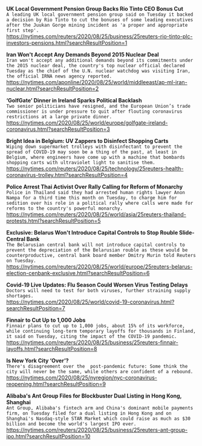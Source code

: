 **UK Local Government Pension Group Backs Rio Tinto CEO Bonus Cut**\
`A leading UK local government pension group said on Tuesday it backed a decision by Rio Tinto to cut the bonuses of some leading executives after the Juukan Gorge mining incident as 'a proper and appropriate first step'.`\
https://nytimes.com/reuters/2020/08/25/business/25reuters-rio-tinto-plc-investors-pensions.html?searchResultPosition=1

**Iran Won't Accept Any Demands Beyond 2015 Nuclear Deal**\
`Iran won't accept any additional demands beyond its commitments under the 2015 nuclear deal, the country's top nuclear official declared Tuesday as the chief of the U.N. nuclear watchdog was visiting Iran, the official IRNA news agency reported.`\
https://nytimes.com/aponline/2020/08/25/world/middleeast/ap-ml-iran-nuclear.html?searchResultPosition=2

**‘GolfGate’ Dinner in Ireland Sparks Political Backlash**\
`Two senior politicians have resigned, and the European Union’s trade commissioner is under pressure to quit after flouting coronavirus restrictions at a large private dinner.`\
https://nytimes.com/2020/08/25/world/europe/golfgate-ireland-coronavirus.html?searchResultPosition=3

**Bright Idea in Belgium: UV Zappers to Disinfect Shopping Carts**\
`Wiping down supermarket trolleys with disinfectant to prevent the spread of COVID-19 may soon be a thing of the past, at least in Belgium, where engineers have come up with a machine that bombards shopping carts with ultraviolet light to sanitise them.`\
https://nytimes.com/reuters/2020/08/25/technology/25reuters-health-coronavirus-trolley.html?searchResultPosition=4

**Police Arrest Thai Activist Over Rally Calling for Reform of Monarchy**\
`Police in Thailand said they had arrested human rights lawyer Anon Nampa for a third time this month on Tuesday, to charge him for sedition over his role in a political rally where calls were made for reforms to the country's powerful monarchy.`\
https://nytimes.com/reuters/2020/08/25/world/asia/25reuters-thailand-protests.html?searchResultPosition=5

**Exclusive: Belarus Won't Introduce Capital Controls to Stop Rouble Slide-Central Bank**\
`The Belarusian central bank will not introduce capital controls to prevent the depreciation of the Belarusian rouble as these would be counterproductive, central bank board member Dmitry Murin told Reuters on Tuesday. `\
https://nytimes.com/reuters/2020/08/25/world/europe/25reuters-belarus-election-cenbank-exclusive.html?searchResultPosition=6

**Covid-19 Live Updates: Flu Season Could Worsen Virus Testing Delays**\
`Doctors will need to test for both viruses, further straining supply shortages.`\
https://nytimes.com/2020/08/25/world/covid-19-coronavirus.html?searchResultPosition=7

**Finnair to Cut Up to 1,000 Jobs**\
`Finnair plans to cut up to 1,000 jobs, about 15% of its workforce, while continuing long-term temporary layoffs for thousands in Finland, it said on Tuesday, citing the impact of the COVID-19 pandemic.`\
https://nytimes.com/reuters/2020/08/25/business/25reuters-finnair-layoffs.html?searchResultPosition=8

**Is New York City ‘Over’?**\
`There's disagreement over the  post-pandemic future: Some think the city will never be the same, while others are confident of a rebound.`\
https://nytimes.com/2020/08/25/nyregion/nyc-coronavirus-reopening.html?searchResultPosition=9

**Alibaba's Ant Group Files for Blockbuster Dual Listing in Hong Kong, Shanghai**\
`Ant Group, Alibaba's fintech arm and China's dominant mobile payments firm, on Tuesday filed for a dual listing in Hong Kong and on Shanghai's Nasdaq-style STAR Market which could raise as much as $30 billion and become the world's largest IPO ever. `\
https://nytimes.com/reuters/2020/08/25/business/25reuters-ant-group-ipo.html?searchResultPosition=10

